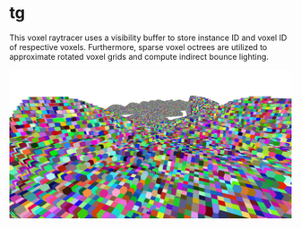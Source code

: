 # tg

This voxel raytracer uses a visibility buffer to store instance ID and voxel ID of respective voxels. Furthermore, sparse voxel octrees are utilized to approximate rotated voxel grids and compute indirect bounce lighting.

![alt text](https://github.com/torben-gross/tg/blob/master/tg/assets/textures/voxel_raytracer.png?raw=true)
